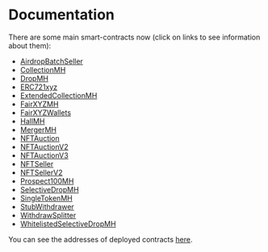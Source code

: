 # Documentation

There are some main smart-contracts now
(click on links to see information about them):
- [AirdropBatchSeller](./AirdropBatchSeller.md)
- [CollectionMH](./CollectionMH.md)
- [DropMH](./DropMH.md)
- [ERC721xyz](ERC721xyz.md)
- [ExtendedCollectionMH](ExtendedCollectionMH.md)
- [FairXYZMH](./FairXYZMH.md)
- [FairXYZWallets](./FairXYZWallets.md)
- [HallMH](./HallMH.md)
- [MergerMH](./MergerMH.md)
- [NFTAuction](./NFTAuction.md)
- [NFTAuctionV2](./NFTAuctionV2.md)
- [NFTAuctionV3](./NFTAuctionV3.md)
- [NFTSeller](./NFTSeller.md)
- [NFTSellerV2](./NFTSellerV2.md)
- [Prospect100MH](./Prospect100MH.md)
- [SelectiveDropMH](./SelectiveDropMH.md)
- [SingleTokenMH](./SingleTokenMH.md)
- [StubWithdrawer](./StubWithdrawer.md)
- [WithdrawSplitter](./WithdrawSplitter.md)
- [WhitelistedSelectiveDropMH](./WhitelistedSelectiveDropMH.md)

You can see the addresses of deployed contracts [here](./Addresses.md).
